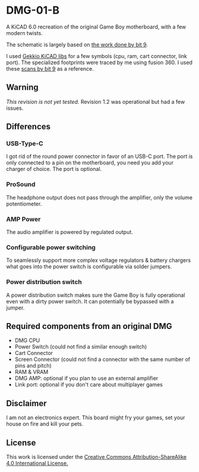 # DMG-01-B

A KiCAD 6.0 recreation of the original Game Boy motherboard, with a few modern twists.

The schematic is largely based on [the work done by bit 9](https://chipmusic.org/forums/post/215957/#p215957).

I used [Gekkio KiCAD libs](https://github.com/Gekkio/gekkio-kicad-libs) for a few symbols (cpu, ram, cart connector, link port). The specialized footprints were traced by me using fusion 360. I used these [scans by bit 9](https://imgur.com/a/X5qKI) as a reference.

## Warning

*This revision is not yet tested.* Revision 1.2 was operational but had a few issues.

## Differences

### USB-Type-C

I got rid of the round power connector in favor of an USB-C port. The port is only connected to a pin on the motherboard, you need you add your charger of choice. The port is optional.

### ProSound

The headphone output does not pass through the amplifier, only the volume potentiometer.

### AMP Power

The audio amplifier is powered by regulated output.

### Configurable power switching

To seamlessly support more complex voltage regulators & battery chargers what goes into the power switch is configurable via solder jumpers.

### Power distribution switch

A power distribution switch makes sure the Game Boy is fully operational even with a dirty power switch. It can potentially be bypassed with a jumper.

## Required components from an original DMG

- DMG CPU
- Power Switch (could not find a similar enough switch)
- Cart Connector
- Screen Connector (could not find a connector with the same number of pins and pitch)
- RAM & VRAM
- DMG AMP: optional if you plan to use an external amplifier
- Link port: optional if you don't care about multiplayer games

## Disclaimer

I am not an electronics expert. This board might fry your games, set your house on fire and kill your pets.

## License

This work is licensed under the [Creative Commons Attribution-ShareAlike 4.0 International License.](http://creativecommons.org/licenses/by-sa/4.0/)
